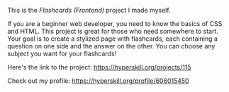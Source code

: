 This is the *Flashcards (Frontend)* project I made myself.

If you are a beginner web developer, you need to know the basics of CSS and HTML. This project is great for those who need somewhere to start. Your goal is to create a stylized page with flashcards, each containing a question on one side and the answer on the other. You can choose any subject you want for your flashcards!

Here's the link to the project: https://hyperskill.org/projects/115

Check out my profile: https://hyperskill.org/profile/606015450
